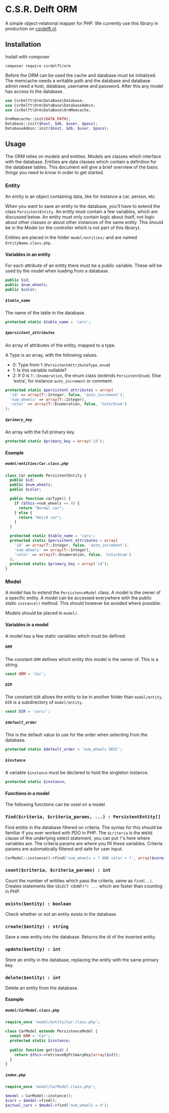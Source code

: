 # C.S.R. Delft ORM

A simple object-relational mapper for PHP. We currently use this library in production
on [csrdelft.nl](https://csrdelft.nl). 

## Installation

Install with composer

```
composer require csrdelft/orm
```

Before the ORM can be used the cache and database must be initialized. The memcache needs
a writable path and the database and database admin need a host, database, username and
password. After this any model has access to the database.

```php
use CsrDelft\Orm\DataBase\Database;
use CsrDelft\Orm\DataBase\DatabaseAdmin;
use CsrDelft\Orm\DataBase\OrmMemcache;

OrmMemcache::init(DATA_PATH);
Database::init($host, $db, $user, $pass);
DatabaseAdmin::init($host, $db, $user, $pass);
```

## Usage

The ORM relies on models and entities. Models are classes which interface with the database. Entities
are data classes which contain a definition for the database tables. This document will give a brief
overview of the basic things you need to know in order to get started.

### Entity

An entity is an object containing data, like for instance a car, person, etc.

When you want to save an entity to the database, you'll have to extend the class 
`PersistentEntity`. An entity must contain a few variables, which are discussed
below. An entity must only contain logic about itself, not logic about other classes
or about other instances of the same entity. This should be in the Model (or the controller which is
not part of this library).

Entities are placed in the folder `model/entities/` and are named `EntityName.class.php`.

#### Variables in an entity

For each attribute of an entity there must be a public variable. These will be used by the model
when loading from a database.

```php
public $id;
public $num_wheels;
public $color;
```

##### `$table_name`

The name of the table in the database.

```php
protected static $table_name = 'cars';
```

##### `$persistent_attributes`

An array of attributes of the entity, mapped to a type.

A Type is an array, with the following values.

* 0: Type from `T` (`PersistentAttributeType.enum`)
* 1: Is this variable nullable?
* 2: If 0 is `T::Enumeration`, the enum class (extends `PersistentEnum`). Else 'extra', 
for instance `auto_increment` or comment.

```php
protected static $persistent_attributes = array(
  'id' => array(T::Integer, false, 'auto_increment'),
  'num_wheels' => array(T::Integer),
  'color' => array(T::Enumeration, false, 'ColorEnum')
);
```

##### `$primary_key`

An array with the full primary key.

```php
protected static $primary_key = array('id');
```

#### Example
##### `model/entities/Car.class.php`
```php
class Car extends PersistentEntity {
  public $id;
  public $num_wheels;
  public $color;

  public function carType() {
    if ($this->num_wheels == 4) {
      return "Normal car";
    } else {
      return "Weird car";
    }
  }

  protected static $table_name = 'cars';
  protected static $persistent_attributes = array(
    'id' => array(T::Integer, false, 'auto_increment'),
    'num_wheels' => array(T::Integer),
    'color' => array(T::Enumeration, false, 'ColorEnum')
  );
  protected static $primary_key = array('id');
}
```

### Model

A model has to extend the `PersistenceModel` class. A model is the owner of a 
specific entity. A model can be accessed everywhere with the public static 
`instance()` method. This should however be avoided where possible.

Models should be placed in `model/`.

#### Variables in a model

A model has a few static variables which must be defined.

##### `ORM`

The constant `ORM` defines which entity this model is the owner of. This is a string.

```php
const ORM = 'Car';
```

##### `DIR`

The constant `DIR` allows the entity to be in another folder than `model/entity`. `DIR` is
a subdirectory of `model/entity`.

```php
const DIR = 'cars/';
```

##### `$default_order`

This is the default value to use for the order when selecting from the database.

```php
protected static $default_order = 'num_wheels DESC';
```

##### `$instance`

A variable `$instance` must be declared to hold the singleton instance.

```php
protected static $instance;
```

#### Functions in a model

The following functions can be used on a model

### `find($criteria, $criteria_params, ...) : PersistentEntity[]`

Find entitis in the database filtered on criteria. The syntax for this should be familiar if you 
ever worked with PDO in PHP. The `$criteria` is the `WHERE` clause of the underlying select statement, you can
put `?`'s here where variables are. The criteria params are where you fill these variables. Criteria 
params are automatically filtered and safe for user input.

```php
CarModel::instance()->find('num_wheels = ? AND color = ?', array($normal_car_wheels, $car_color));
```

### `count($criteria, $criteria_params) : int`

Count the number of entities which pass the criteria, same as `find(..)`. Creates statements like
`SELECT COUNT(*) ...` which are faster than counting in PHP.

### `exists($entity) : boolean`

Check whether or not an entity exists in the database. 

### `create($entity) : string`

Save a new entity into the database. Returns the id of the inserted entity.

### `update($entity) : int`

Store an entity in the database, replacing the entity with the same primary key.

### `delete($entity) : int`

Delete an entity from the database.

#### Example

##### `model/CarModel.class.php`
```PHP
require_once 'model/entity/Car.class.php';

class CarModel extends PersistenceModel {
  const ORM = 'Car';
  protected static $instance;
  
  public function get($id) {
    return $this->retrieveByPrimaryKey(array($id));
  }
}
```
##### `index.php`
```php
require_once 'model/CarModel.class.php';

$model = CarModel::instance();
$cars = $model->find();
$actual_cars = $model->find('num_wheels = 4');
```
